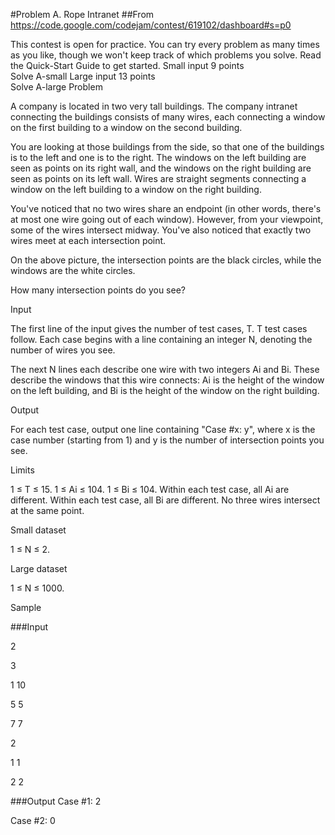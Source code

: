 #Problem A. Rope Intranet
##From https://code.google.com/codejam/contest/619102/dashboard#s=p0

This contest is open for practice. You can try every problem as many times as you like, though we won't keep track of which problems you solve. Read the Quick-Start Guide to get started.
Small input
9 points	
Solve A-small
Large input
13 points	
Solve A-large
Problem

A company is located in two very tall buildings. The company intranet connecting the buildings consists of many wires, each connecting a window on the first building to a window on the second building.

You are looking at those buildings from the side, so that one of the buildings is to the left and one is to the right. The windows on the left building are seen as points on its right wall, and the windows on the right building are seen as points on its left wall. Wires are straight segments connecting a window on the left building to a window on the right building.



You've noticed that no two wires share an endpoint (in other words, there's at most one wire going out of each window). However, from your viewpoint, some of the wires intersect midway. You've also noticed that exactly two wires meet at each intersection point.

On the above picture, the intersection points are the black circles, while the windows are the white circles.

How many intersection points do you see?

Input

The first line of the input gives the number of test cases, T. T test cases follow. Each case begins with a line containing an integer N, denoting the number of wires you see.

The next N lines each describe one wire with two integers Ai and Bi. These describe the windows that this wire connects: Ai is the height of the window on the left building, and Bi is the height of the window on the right building.

Output

For each test case, output one line containing "Case #x: y", where x is the case number (starting from 1) and y is the number of intersection points you see.

Limits

1 ≤ T ≤ 15.
1 ≤ Ai ≤ 104.
1 ≤ Bi ≤ 104.
Within each test case, all Ai are different.
Within each test case, all Bi are different.
No three wires intersect at the same point.

Small dataset

1 ≤ N ≤ 2.

Large dataset

1 ≤ N ≤ 1000.

Sample



 	
###Input 
 
2

3

1 10

5 5

7 7

2

1 1

2 2


###Output
Case #1: 2

Case #2: 0


